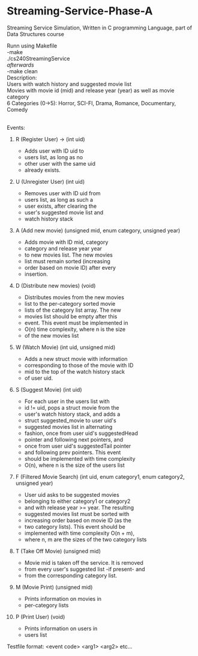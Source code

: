 # Streaming-Service-Phase-A
Streaming Service Simulation, Written in C programming Language, part of Data Structures course

Runn using Makefile <br>
-make <br>
./cs240StreamingService <testfile> <br>
*afterwards* <br>
-make clean <br>
Description: <br>
Users with watch history and suggested movie list<br>
Movies with movie id (mid) and release year (year) as well as movie category<br>
6 Categories (0->5): Horror, SCI-FI, Drama, Romance, Documentary, Comedy <br><br>


Events:
1)  R (Register User) -> (int uid)
       * Adds user with ID uid to
       * users list, as long as no
       * other user with the same uid
       * already exists.

2)  U (Unregister User) (int uid)
       * Removes user with ID uid from
       * users list, as long as such a
       * user exists, after clearing the
       * user's suggested movie list and
       * watch history stack

3)  A (Add new movie) (unsigned mid, enum category, unsigned year)
       * Adds movie with ID mid, category
       * category and release year year
       * to new movies list. The new movies
       * list must remain sorted (increasing
       * order based on movie ID) after every
       * insertion.

4)  D (Distribute new movies) (void)
       * Distributes movies from the new movies
       * list to the per-category sorted movie
       * lists of the category list array. The new
       * movies list should be empty after this
       * event. This event must be implemented in
       * O(n) time complexity, where n is the size
       * of the new movies list

5)  W (Watch Movie) (int uid, unsigned mid)
       * Adds a new struct movie with information
       * corresponding to those of the movie with ID
       * mid to the top of the watch history stack
       * of user uid.

6)  S (Suggest Movie) (int uid)
       * For each user in the users list with
       * id != uid, pops a struct movie from the
       * user's watch history stack, and adds a
       * struct suggested_movie to user uid's
       * suggested movies list in alternating
       * fashion, once from user uid's suggestedHead
       * pointer and following next pointers, and
       * once from user uid's suggestedTail pointer
       * and following prev pointers. This event
       * should be implemented with time complexity
       * O(n), where n is the size of the users list

7)  F (Filtered Movie Search) (int uid, enum category1, enum category2, unsigned year)
       * User uid asks to be suggested movies
       * belonging to either category1 or category2
       * and with release year >= year. The resulting
       * suggested movies list must be sorted with
       * increasing order based on movie ID (as the
       * two category lists). This event should be
       * implemented with time complexity O(n + m),
       * where n, m are the sizes of the two category lists

8)  T (Take Off Movie) (unsigned mid)
       * Movie mid is taken off the service. It is removed
       * from every user's suggested list -if present- and
       * from the corresponding category list.

9)  M (Movie Print) (unsigned mid)
       * Prints information on movies in
       * per-category lists

10)  P (Print User) (void)
       * Prints information on users in
       * users list

Testfile format:
<event code\> <arg1\> <arg2\> etc...
